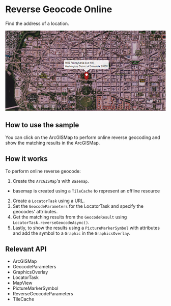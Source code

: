 # Reverse Geocode Online

Find the address of a location.

![](ReverseGeocodeOnline.png)

## How to use the sample

You can click on the ArcGISMap to perform online reverse geocoding and show the matching results in the ArcGISMap.

## How it works

To perform online reverse geocode:


  1. Create the `ArcGISMap`'s with `Basemap`.
  * basemap is created using a `TileCache` to represent an offline resource
  2. Create a `LocatorTask` using a URL.
  3. Set the `GeocodeParameters` for the LocatorTask and specify the geocodes' attributes.
  4. Get the matching results from the `GeocodeResult` using `LocatorTask.reverseGeocodeAsync()`.
  5. Lastly, to show the results using a `PictureMarkerSymbol` with attributes and add the symbol to a `Graphic` in the  `GraphicsOverlay`.


## Relevant API


  * ArcGISMap
  * GeocodeParameters
  * GraphicsOverlay
  * LocatorTask
  * MapView
  * PictureMarkerSymbol
  * ReverseGeocodeParameters
  * TileCache




